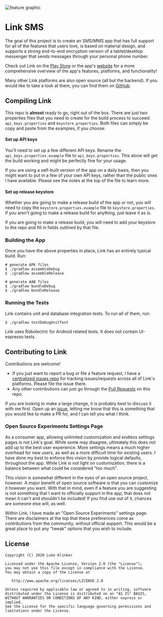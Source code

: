 ![feature graphic](/artwork/repo-header.png)

# Link SMS

The goal of this project is to create an SMS/MMS app that has full support for all of the features
that users love, is based on material design, and supports a strong end-to-end encryption version of a
tablet/desktop messenger that sends messages through your personal phone number.

Check out Link on the [Play Store](https://play.google.com/store/apps/details?id=com.stream_suite.link)
or the app's [website](https://link.stream-suite.com) for a more comprehensive overview
of the app's features, platforms, and functionality!

Many other Link platforms are also open source (all but the backend). If you would like to take a
look at them, you can find them on [GitHub](https://github.com/sstream17?tab=repositories&q=link).

## Compiling Link

This repo is **almost** ready to go, right out of the box. There are just two properties files that
you need to create for the build process to succeed: `api_keys.properties` and `keystore.properties`. 
Both files can simply be copy and paste from the examples, if you choose.

#### Set up API keys

You'll need to set up a few different API keys. Rename the `api_keys.properties.example`
file to `api_keys.properties`. This alone will get the build working and might be perfectly fine 
for your usage. 

If you are using a self-built version of the app on a daily basis, then you might want to put in a 
few of your own API keys, rather than the public ones I have available. Please see the notes at the 
top of the file to learn more.

#### Set up release keystore

Whether you are going to make a release build of the app or not, you will need to copy the 
`keystore.properties.example` file to `keystore.properties`. If you aren't going to make a release 
build for anything, just leave it as is.

If you are going to make a release build, you will need to add your keystore to the repo and fill in
fields outlined by that file.

### Building the App

Once you have the above properties in place, Link has an entirely typical build. Run:

```
# generate APK files
$ ./gradlew assembleDebug
$ ./gradlew assembleRelease

# generate AAB files
$ ./gradlew bundleDebug
$ ./gradlew bundleRelease
```

### Running the Tests

Link contains unit and database integration tests. To run all of them, run:

```
$ ./gradlew testDebugUnitTest
```

Link uses Robolectric for Android related tests. It does not contain UI-espresso tests.

## Contributing to Link

Contributions are welcome!

* If you just want to report a bug or file a feature request, I have a 
[centralized issues repo](https://github.com/klinker-apps/Link-sms-issues/issues) for tracking 
issues/requests across all of Link's platforms. Please file the issue there.
* Any other contributions can just go through the 
[Pull Requests](https://github.com/klinker-apps/Link-sms-android/pulls) on this repo.

If you are looking to make a large change, it is probably best to discuss it with me first. Open up 
an [issue](https://github.com/klinker-apps/Link-sms-issues/issues/new?template=contribution_question.md), 
letting me know that this is something that you would like to make a PR for, and I can tell you what
I think. 

### Open Source Experiments Settings Page

As a consumer app, allowing unlimited customization and endless settings pages is not Link's goal.
While some may disagree, ultimately this does not add up to the best user experience. More settings 
means a much higher overhead for new users, as well as a more difficult time for existing users. 
I have done my best to enforce this vision by provide logical defaults, throughout the app. While Link
is not light on customization, there is a balance between what could be considered "too much".

This vision is somewhat different in the eyes of an open source project, however. A major benefit of
open source software is that you can customize it however you want. With that in mind, even if a 
feature you are suggesting is not something that I want to officially support in the app, that does not mean
it can't and shouldn't be included! If you find use out of it, chances are someone else will, as well.

Within Link, I have made an "Open Source Experiments" settings page. There are disclaimers at the top
that these preferences come as contributions from the community, without official support. This would 
be a great place to put any "tweak" options that you wish to include.

## License

    Copyright (C) 2020 Luke Klinker

    Licensed under the Apache License, Version 2.0 (the "License");
    you may not use this file except in compliance with the License.
    You may obtain a copy of the License at

       http://www.apache.org/licenses/LICENSE-2.0

    Unless required by applicable law or agreed to in writing, software
    distributed under the License is distributed on an "AS IS" BASIS,
    WITHOUT WARRANTIES OR CONDITIONS OF ANY KIND, either express or implied.
    See the License for the specific language governing permissions and
    limitations under the License.
